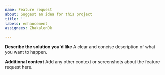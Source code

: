 ```yaml
---
name: Feature request
about: Suggest an idea for this project
title: ''
labels: enhancement
assignees: ZhakalenDk

---
```


**Describe the solution you'd like**
A clear and concise description of what you want to happen.

**Additional context**
Add any other context or screenshots about the feature request here.
